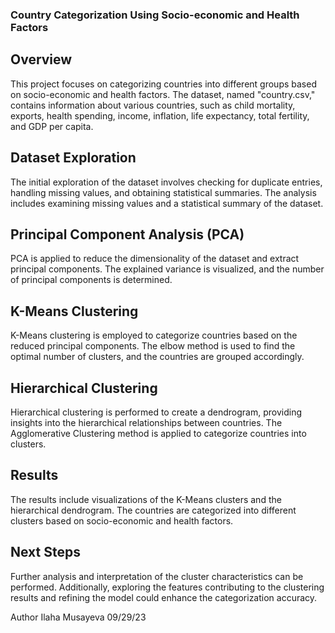 ### Country Categorization Using Socio-economic and Health Factors
## Overview
This project focuses on categorizing countries into different groups based on socio-economic and health factors. The dataset, named "country.csv," contains information about various countries, such as child mortality, exports, health spending, income, inflation, life expectancy, total fertility, and GDP per capita.

## Dataset Exploration
The initial exploration of the dataset involves checking for duplicate entries, handling missing values, and obtaining statistical summaries. The analysis includes examining missing values and a statistical summary of the dataset.

## Principal Component Analysis (PCA)
PCA is applied to reduce the dimensionality of the dataset and extract principal components. The explained variance is visualized, and the number of principal components is determined.

## K-Means Clustering
K-Means clustering is employed to categorize countries based on the reduced principal components. The elbow method is used to find the optimal number of clusters, and the countries are grouped accordingly.

## Hierarchical Clustering
Hierarchical clustering is performed to create a dendrogram, providing insights into the hierarchical relationships between countries. The Agglomerative Clustering method is applied to categorize countries into clusters.

## Results
The results include visualizations of the K-Means clusters and the hierarchical dendrogram. The countries are categorized into different clusters based on socio-economic and health factors.

## Next Steps
Further analysis and interpretation of the cluster characteristics can be performed. Additionally, exploring the features contributing to the clustering results and refining the model could enhance the categorization accuracy.

Author
Ilaha Musayeva
09/29/23

